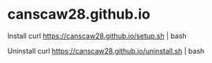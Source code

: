 # canscaw28.github.io

Install
curl https://canscaw28.github.io/setup.sh | bash

Uninstall
curl https://canscaw28.github.io/uninstall.sh | bash
